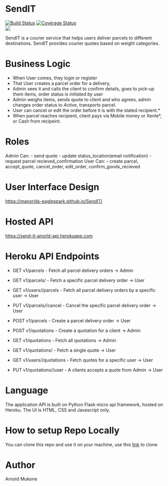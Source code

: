 # SendIT   
[![Build Status](https://travis-ci.org/Manorlds-Eaglespark/SendIT.svg?branch=api)](https://travis-ci.org/Manorlds-Eaglespark/SendIT)   [![Coverage Status](https://coveralls.io/repos/github/Manorlds-Eaglespark/SendIT/badge.svg?branch=api)](https://coveralls.io/github/Manorlds-Eaglespark/SendIT?branch=api)  
<a href="https://codeclimate.com/github/Manorlds-Eaglespark/SendIT/maintainability"><img src="https://api.codeclimate.com/v1/badges/6e809a652b8b095e970b/maintainability" /></a>

SendIT is a courier service that helps users deliver parcels to different destinations. SendIT provides courier quotes based on weight categories. 

# Business Logic
- When User comes, they login or register
- That User creates a parcel order for a delivery,
- Admin sees it and calls the client to confirm details, goes to pick-up them items, order status is *initiated by user*
- Admin weighs items, sends quote to client and who agrees, admin changes order status to *Active*, transports parcel.
- User can cancel or edit the order before it is with the stated recipient.*
- When parcel reaches recipient, client pays via Mobile money or Xente*, or Cash from recipeint.

# Roles
Admin Can:
		- send quote - update status_location(email notification) - request parcel recieved_confirmation
User Can:
		- create parcel, accept_quote, cancel_order, edit_order, confirm_goods_recieved

# User Interface Design
https://manorlds-eaglespark.github.io/SendIT/

# Hosted API
https://send-it-anorld-api.herokuapp.com

# Heroku API Endpoints
- GET v1/parcels       - Fetch all parcel delivery orders -> Admin

- GET v1/parcels/<parcelId>       - Fetch a specific parcel delivery order -> User
	
- GET v1/users/<userId>/parcels       - Fetch all parcel delivery orders by a specific user -> User
	
- PUT v1/parcels/<parcelId>/cancel       - Cancel the specific parcel delivery order -> User
	
- POST v1/parcels       - Create a parcel delivery order -> User

- POST v1/quotations      - Create a quotation for a client -> Admin

- GET v1/quotations       - Fetch all quotations -> Admin

- GET v1/quotations/<quoteId>       - Fetch a single quote -> User
	
- GET v1/users/<userId>/quotations       - Fetch quotes for a specific user -> User
	
- PUT v1/quotations/<userId>/user      - A clients accepts a quote from Admin  -> User

# Language
The application API is built on Python Flask micro api framework, hosted on Heroku. The UI is HTML, CSS and Javascript only.

# How to setup Repo Locally
You can clone this repo and use it on your machine, use this [link](https://github.com/Manorlds-Eaglespark/SendIT.git) to clone

# Author
Arnold Mukone
